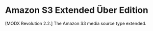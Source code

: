 Amazon S3 Extended Über Edition
==========

[MODX Revolution 2.2.] The Amazon S3 media source type extended.
